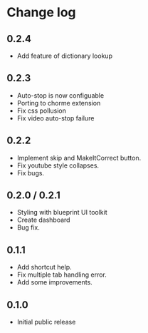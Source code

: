 # Change log

## 0.2.4

- Add feature of dictionary lookup

## 0.2.3

- Auto-stop is now configuable
- Porting to chorme extension
- Fix css pollusion
- Fix video auto-stop failure

## 0.2.2

- Implement skip and MakeItCorrect button.
- Fix youtube style collapses.
- Fix bugs.

## 0.2.0 / 0.2.1

- Styling with blueprint UI toolkit
- Create dashboard
- Bug fix.

## 0.1.1

- Add shortcut help.
- Fix multiple tab handling error.
- Add some improvements.

## 0.1.0

- Initial public release
